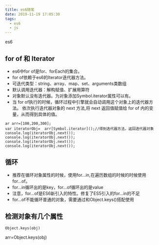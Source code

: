 ```yaml
---
title: es6随笔
date: 2019-11-19 17:05:30
tags: 
  - es6
  - js
---
```


es6
<!-- more -->

## for of 和 Iterator

+ es6中for of是for、forEach的集合。
+ for of依赖于es6的Iterator迭代器方法。
+ 可迭代类型：string、array、map、set、arguments类数组
+ 默认调用迭代器：解构赋值、扩展用算符
+ 对象默认没有迭代器。为对象添加Symbol.iterator属性可以有。
+ 当 for of执行的时候，循环过程中引擎就会自动调用这个对象上的迭代器方法。
依次执行迭代器对象的 next 方法,将 next 返回值赋值给 for of 内的变量，从而得到具体的值。

```
ar arr=[100,200,300];
var iteratorObj=  arr[Symbol.iterator]();//得到迭代器方法，返回迭代器对象
console.log(iteratorObj.next());
console.log(iteratorObj.next());
console.log(iteratorObj.next());
console.log(iteratorObj.next());
```

## 循环

+ 推荐在循环对象属性的时候，使用for...in,在遍历数组的时候的时候使用for...of。
+ for...in循环出的是key，for...of循环出的是value
+ 注意，for...of是ES6新引入的特性。修复了ES5引入的for...in的不足
+ for...of不能循环普通的对象，需要通过和Object.keys()搭配使用

## 检测对象有几个属性

`Object.keys(obj)`

arr=Object.keys(obj)
